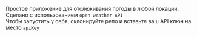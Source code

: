 Простое приложение для отслеживания погоды в любой локации. Сделано с использованием `open weather API`<br />
Чтобы запустить у себя, склонируйте репо и вставьте ваш API ключ на место `apiKey`
